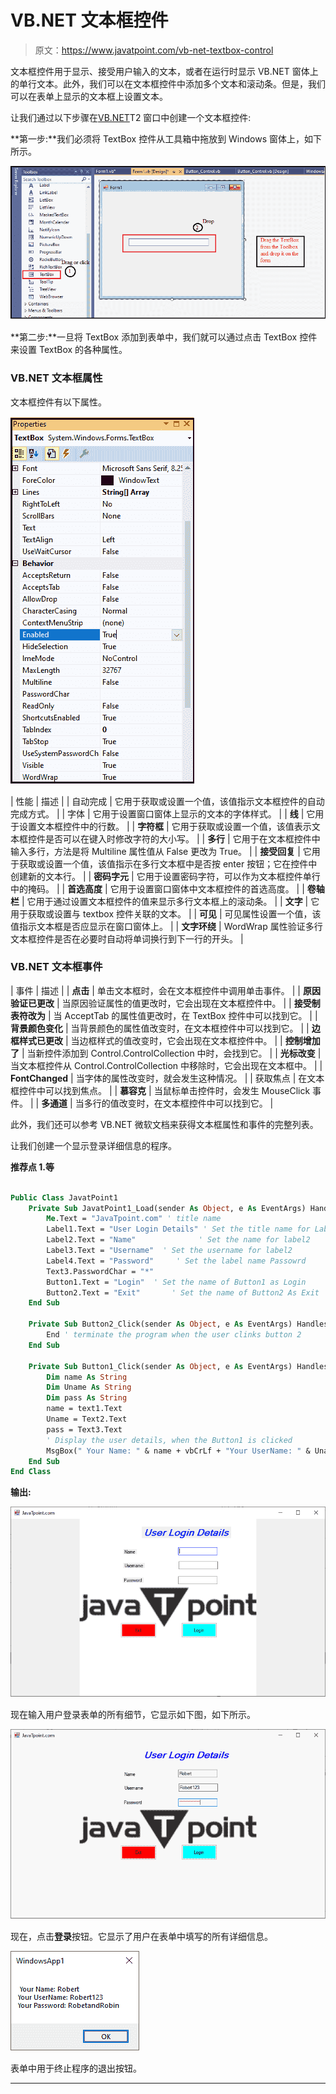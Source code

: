 # VB.NET 文本框控件

> 原文：<https://www.javatpoint.com/vb-net-textbox-control>

文本框控件用于显示、接受用户输入的文本，或者在运行时显示 VB.NET 窗体上的单行文本。此外，我们可以在文本框控件中添加多个文本和滚动条。但是，我们可以在表单上显示的文本框上设置文本。

让我们通过以下步骤在[VB.NET](https://www.javatpoint.com/vb-net)T2 窗口中创建一个文本框控件:

**第一步:**我们必须将 TextBox 控件从工具箱中拖放到 Windows 窗体上，如下所示。

![VB.NET TextBox Control](img/16a2c592e912608c8332cea55d2e9a39.png)

**第二步:**一旦将 TextBox 添加到表单中，我们就可以通过点击 TextBox 控件来设置 TextBox 的各种属性。

### VB.NET 文本框属性

文本框控件有以下属性。

![VB.NET TextBox Control](img/f2d035a8be9d2044d9c9cb2bc0ae41ce.png)

| 性能 | 描述 |
| 自动完成 | 它用于获取或设置一个值，该值指示文本框控件的自动完成方式。 |
| 字体 | 它用于设置窗口窗体上显示的文本的字体样式。 |
| **线** | 它用于设置文本框控件中的行数。 |
| **字符框** | 它用于获取或设置一个值，该值表示文本框控件是否可以在键入时修改字符的大小写。 |
| **多行** | 它用于在文本框控件中输入多行，方法是将 Multiline 属性值从 False 更改为 True。 |
| **接受回复** | 它用于获取或设置一个值，该值指示在多行文本框中是否按 enter 按钮；它在控件中创建新的文本行。 |
| **密码字元** | 它用于设置密码字符，可以作为文本框控件单行中的掩码。 |
| **首选高度** | 它用于设置窗口窗体中文本框控件的首选高度。 |
| **卷轴栏** | 它用于通过设置文本框控件的值来显示多行文本框上的滚动条。 |
| **文字** | 它用于获取或设置与 textbox 控件关联的文本。 |
| **可见** | 可见属性设置一个值，该值指示文本框是否应显示在窗口窗体上。 |
| **文字环绕** | WordWrap 属性验证多行文本框控件是否在必要时自动将单词换行到下一行的开头。 |

### VB.NET 文本框事件

| 事件 | 描述 |
| **点击** | 单击文本框时，会在文本框控件中调用单击事件。 |
| **原因验证已更改** | 当原因验证属性的值更改时，它会出现在文本框控件中。 |
| **接受制表符改为** | 当 AcceptTab 的属性值更改时，在 TextBox 控件中可以找到它。 |
| **背景颜色变化** | 当背景颜色的属性值改变时，在文本框控件中可以找到它。 |
| **边框样式已更改** | 当边框样式的值改变时，它会出现在文本框控件中。 |
| **控制增加了** | 当新控件添加到 Control.ControlCollection 中时，会找到它。 |
| **光标改变** | 当文本框控件从 Control.ControlCollection 中移除时，它会出现在文本框中。 |
| **FontChanged** | 当字体的属性改变时，就会发生这种情况。 |
| 获取焦点 | 在文本框控件中可以找到焦点。 |
| **慕容克** | 当鼠标单击控件时，会发生 MouseClick 事件。 |
| **多通道** | 当多行的值改变时，在文本框控件中可以找到它。 |

此外，我们还可以参考 VB.NET 微软文档来获得文本框属性和事件的完整列表。

让我们创建一个显示登录详细信息的程序。

**推荐点 1.等**

```vb

Public Class JavatPoint1
    Private Sub JavatPoint1_Load(sender As Object, e As EventArgs) Handles MyBase.Load
        Me.Text = "JavaTpoint.com" ' title name
        Label1.Text = "User Login Details" ' Set the title name for Label1 
        Label2.Text = "Name"              ' Set the name for label2 
        Label3.Text = "Username"  ' Set the username for label2 
        Label4.Text = "Password"     ' Set the label name Passowrd
        Text3.PasswordChar = "*"
        Button1.Text = "Login"  ' Set the name of Button1 as Login
        Button2.Text = "Exit"       ' Set the name of Button2 As Exit
    End Sub

    Private Sub Button2_Click(sender As Object, e As EventArgs) Handles Button2.Click
        End ' terminate the program when the user clinks button 2
    End Sub

    Private Sub Button1_Click(sender As Object, e As EventArgs) Handles Button1.Click
        Dim name As String
        Dim Uname As String
        Dim pass As String
        name = text1.Text
        Uname = Text2.Text
        pass = Text3.Text
        ' Display the user details, when the Button1 is clicked
        MsgBox(" Your Name: " & name + vbCrLf + "Your UserName: " & Uname + vbCrLf + "Your Password: " & pass)
    End Sub
End Class

```

**输出:**

![VB.NET TextBox Control](img/0a88a55012058fbd2bbf24a8a439bd69.png)

现在输入用户登录表单的所有细节，它显示如下图，如下所示。

![VB.NET TextBox Control](img/01108c1579eb0b613c011ce6d0135923.png)

现在，点击**登录**按钮。它显示了用户在表单中填写的所有详细信息。

![VB.NET TextBox Control](img/f3032f2a83ed8dcc91304f83c6cd5e3a.png)

表单中用于终止程序的退出按钮。

* * *